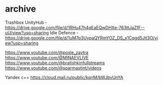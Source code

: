 # archive
Trashbox
UnityHub - https://drive.google.com/file/d/1RHu47h4qEaEQwDHXe-763ttJaZfF--uU/view?usp=sharing
Idle Defence - https://drive.google.com/file/d/1uM7p3UvpaQYRmYOZ_DS_x1Cqgd5Jtl3O/view?usp=sharing



https://www.youtube.com/@posle_zavtra
https://www.youtube.com/@MINAEVLIVE
https://www.youtube.com/@bratishkinfullstreams
https://www.youtube.com/@sparmastint/videos


Yandex c++
https://cloud.mail.ru/public/kqnM/bWJbvUnYA
